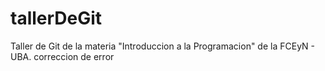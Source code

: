 
# tallerDeGit

Taller de Git de la materia "Introduccion a la Programacion" de la FCEyN - UBA.
correccion de error
